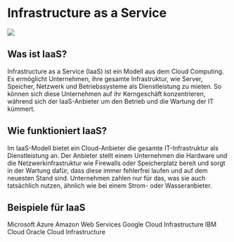 

# Infrastructure as a Service

![](https://gbssg.gitlab.io/m346/img/cloud/cloud-servicemodelle.png)

## Was ist IaaS?

 Infrastructure as a Service (IaaS) ist ein Modell aus dem Cloud Computing. Es ermöglicht Unternehmen, ihre gesamte Infrastruktur, wie Server, Speicher, Netzwerk und Betriebssysteme als Dienstleistung zu mieten. So können sich diese Unternehmen auf ihr Kerngeschäft konzentrieren, während sich der IaaS-Anbieter um den Betrieb und die Wartung der IT kümmert.

## Wie funktioniert IaaS?

Im IaaS-Modell bietet ein Cloud-Anbieter die gesamte IT-Infrastruktur als Dienstleistung an. Der Anbieter stellt einem Unternehmen die Hardware und die Netzwerkinfrastruktur wie Firewalls oder Speicherplatz bereit und sorgt in der Wartung dafür, dass diese immer fehlerfrei laufen und auf dem neuesten Stand sind. Unternehmen zahlen nur für das, was sie auch tatsächlich nutzen, ähnlich wie bei einem Strom- oder Wasseranbieter.

## Beispiele für IaaS

Microsoft Azure
Amazon Web Services
Google Cloud Infrastructure
IBM Cloud
Oracle Cloud Infrastructure




